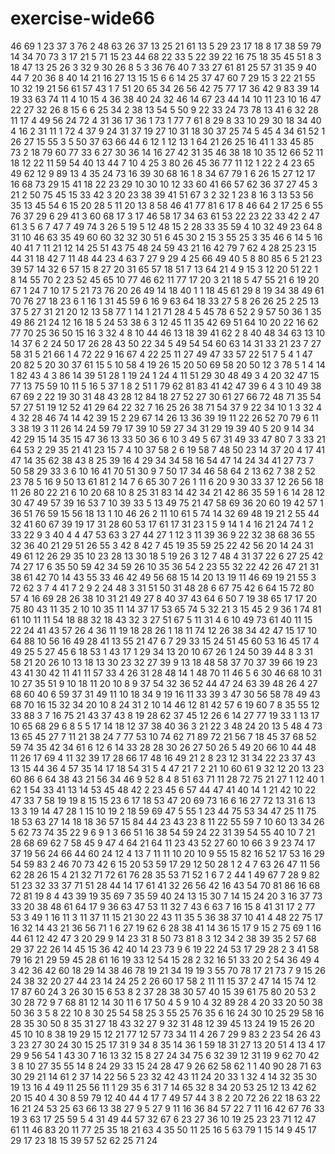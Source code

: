# exercise-wide66
46
69
1
23
37
3
76
2
48
63
26
37
13
25
21
61
13
5
29
23
17
18
8
17
38
59
79
14
34
70
73
3
17
21
5
71
15
23
44
68
22
33
5
22
39
22
16
75
18
35
45
51
8
3
18
47
13
25
26
3
32
9
30
26
8
5
3
36
76
40
7
33
27
61
81
25
57
31
35
9
40
44
7
20
36
8
40
14
21
16
27
13
15
15
6
6
14
25
37
47
60
7
29
15
3
22
21
55
10
32
19
21
56
61
57
43
1
7
51
20
65
34
26
56
42
75
77
17
36
42
9
83
39
14
19
33
63
74
11
4
10
15
4
36
38
40
24
32
46
14
67
23
44
14
10
11
23
10
16
47
22
27
32
26
8
15
6
6
25
34
2
38
13
54
5
50
9
22
33
24
73
78
13
41
6
32
28
11
17
4
49
56
24
72
4
31
36
17
36
1
73
1
77
7
61
8
29
8
33
10
29
30
18
34
40
4
16
2
31
11
1
72
4
37
9
24
31
37
19
27
10
31
18
30
37
25
74
5
45
4
34
61
52
1
26
27
15
55
3
5
50
37
63
66
44
6
12
1
12
13
1
64
21
26
25
16
41
1
33
45
85
73
2
18
79
60
77
33
6
27
30
36
14
16
27
42
31
35
46
38
18
10
35
12
66
52
11
18
12
22
11
59
54
40
13
44
7
10
4
25
3
80
26
45
36
77
11
12
1
22
2
4
23
65
49
62
12
9
89
13
4
35
24
73
16
39
30
68
16
1
8
34
67
79
1
6
26
15
27
12
17
16
68
73
29
15
41
18
22
23
29
10
30
10
12
33
60
41
66
57
62
36
37
27
45
3
21
2
50
75
45
15
33
42
3
20
23
38
39
41
51
67
3
2
32
1
23
8
16
3
13
53
56
35
13
45
54
6
15
20
28
5
11
20
13
8
58
46
41
77
81
6
17
8
46
64
2
17
25
6
55
76
37
29
6
29
41
3
60
68
17
3
17
46
58
17
34
63
61
53
22
23
22
33
42
2
47
61
3
5
6
7
47
7
49
74
3
26
5
19
5
12
48
15
2
28
33
35
59
4
10
32
49
23
64
8
31
10
46
63
35
49
60
60
32
32
30
51
6
45
30
2
15
3
55
25
3
35
46
6
14
5
16
40
41
7
11
21
12
14
25
51
43
75
48
24
59
43
21
16
42
79
7
62
4
28
25
23
15
44
31
18
42
7
11
48
44
23
4
63
7
27
9
29
4
25
66
49
40
5
8
80
85
6
5
21
23
39
57
14
32
6
57
15
8
27
20
31
65
57
18
51
7
13
64
21
4
9
15
3
12
20
51
22
1
8
14
55
70
2
23
52
45
65
10
77
46
62
11
77
17
20
3
21
18
5
47
55
21
6
19
20
67
1
24
7
10
17
5
21
73
76
20
26
49
14
18
40
1
1
18
45
61
29
8
19
34
38
49
61
70
76
27
18
23
6
1
16
1
31
45
59
6
16
9
63
64
18
33
27
5
8
26
26
25
2
25
13
37
5
27
31
21
20
12
13
58
77
1
14
1
21
71
28
4
5
45
78
6
52
2
9
57
50
36
1
35
49
86
21
24
12
16
18
5
24
53
38
6
3
12
45
11
35
42
69
51
64
10
20
22
16
62
77
70
25
36
50
15
16
3
32
4
8
10
44
46
13
18
39
41
62
2
8
40
48
34
63
13
10
14
37
6
2
24
50
17
26
28
43
50
22
34
5
49
54
54
60
63
14
31
33
21
23
7
27
58
31
5
21
66
1
4
72
22
9
16
67
4
22
25
11
27
49
47
33
57
22
51
7
5
4
1
47
20
82
5
20
30
37
61
15
5
10
58
4
19
26
15
20
50
69
58
20
50
12
3
78
5
1
4
14
1
82
43
4
3
86
14
39
51
28
1
19
24
1
24
4
11
51
29
30
48
49
3
4
20
32
47
15
77
13
75
59
10
11
5
16
5
37
1
8
2
51
1
79
62
81
83
41
42
47
39
6
4
3
10
49
38
67
69
2
22
19
30
31
48
43
28
12
84
18
27
52
27
30
61
27
66
72
48
71
35
54
57
27
51
19
12
52
41
29
64
22
32
7
16
25
26
38
71
54
37
9
22
34
10
1
3
32
4
4
32
28
46
74
14
42
39
15
2
29
67
14
26
13
36
39
19
11
22
26
52
70
79
6
11
3
38
19
3
11
26
14
24
59
79
17
39
10
59
27
34
31
29
19
39
40
5
20
9
14
34
42
29
15
14
35
15
47
36
13
33
50
36
6
10
3
49
5
67
31
49
33
47
80
7
3
33
21
64
53
2
29
35
21
41
23
15
7
4
10
37
58
2
6
19
58
7
48
50
23
14
37
20
4
17
41
47
14
35
62
38
43
8
25
39
16
4
29
34
34
58
16
54
47
14
24
34
41
27
73
7
50
58
29
33
3
6
10
16
41
70
51
30
9
7
50
17
34
46
58
64
2
13
62
7
38
2
52
23
78
5
16
9
50
13
61
81
2
14
7
6
65
30
7
26
1
11
6
20
9
30
33
37
12
26
56
18
11
26
80
22
21
6
10
20
68
10
8
25
31
83
14
42
34
21
42
86
35
59
1
6
14
28
12
30
47
49
57
39
16
53
7
10
39
33
5
13
49
75
21
47
58
69
36
20
60
19
42
57
1
36
51
76
59
15
56
18
13
1
10
46
26
2
11
10
61
5
74
14
32
69
48
19
21
2
55
44
32
41
60
67
39
19
17
31
28
60
53
17
61
17
31
23
1
5
9
14
1
4
16
21
24
74
1
2
33
22
9
3
40
4
4
47
53
63
3
27
44
27
1
12
3
11
39
36
9
22
32
38
68
36
55
32
36
40
21
29
51
26
55
3
42
8
42
7
45
19
35
59
25
22
42
56
20
14
24
31
49
61
12
26
29
35
10
23
28
13
30
18
5
19
26
3
12
7
48
4
31
37
22
6
27
25
42
74
27
17
6
35
50
59
42
34
59
26
10
35
36
54
2
23
55
32
22
42
26
47
21
31
38
61
42
70
14
43
55
33
46
42
49
56
68
15
14
20
13
19
11
46
69
19
21
55
3
72
62
3
7
4
41
7
2
9
2
24
48
3
31
51
50
31
48
28
6
67
75
42
6
64
15
72
80
57
4
16
69
28
26
38
10
31
21
49
27
8
40
37
43
64
6
50
7
19
38
65
17
17
20
75
80
43
11
35
2
10
10
35
11
14
37
17
53
65
74
5
32
21
3
15
45
2
9
36
1
74
81
61
10
11
11
54
18
88
32
18
43
32
3
27
51
67
5
11
31
4
6
10
49
73
61
40
11
15
22
24
41
43
57
26
4
36
11
19
18
28
26
1
18
11
74
12
26
38
34
42
47
15
17
10
64
88
10
56
16
49
28
41
13
55
21
47
6
7
29
33
15
24
51
45
60
53
16
45
17
4
49
25
5
27
45
6
18
53
1
43
17
1
29
34
13
20
10
67
26
1
24
50
39
44
8
3
31
58
21
20
26
10
13
18
13
30
23
32
27
39
9
13
18
48
58
37
70
37
39
66
19
23
43
41
30
42
11
41
11
57
33
4
26
31
28
48
14
1
48
70
11
46
5
6
30
46
68
10
31
10
27
35
51
9
10
18
11
20
10
8
9
37
54
32
36
52
44
47
24
63
39
48
26
4
27
68
60
40
6
59
37
31
49
11
10
18
34
9
19
16
11
33
39
3
47
30
56
58
78
49
43
68
70
16
15
32
34
20
10
8
24
31
2
10
14
46
12
81
42
57
6
19
60
7
8
35
55
12
33
88
3
7
16
75
21
43
37
43
8
19
28
62
37
45
12
26
6
14
27
77
19
33
1
13
17
10
65
68
29
6
8
5
5
17
14
18
12
37
38
40
36
3
21
22
3
48
24
20
13
5
48
4
73
13
65
45
27
7
11
21
38
24
7
77
53
10
74
62
71
89
72
21
56
7
18
45
37
68
52
59
74
35
42
34
61
6
12
6
14
33
28
28
30
26
27
50
26
5
49
20
66
10
44
48
11
26
17
69
4
11
32
39
17
28
66
17
48
16
49
21
2
8
23
12
31
34
22
23
37
43
13
15
44
36
4
57
35
14
17
18
54
31
5
4
47
21
7
2
21
10
60
61
9
32
12
20
13
23
60
86
6
64
38
43
21
56
34
46
9
52
8
4
8
51
63
71
11
28
72
75
21
27
1
12
40
1
62
1
54
33
41
13
14
53
45
48
42
2
23
45
6
57
44
47
41
40
14
1
21
42
10
22
47
33
7
58
19
19
8
15
15
23
6
17
18
53
47
20
69
73
16
6
16
27
72
13
31
6
13
13
3
19
14
47
28
1
15
10
19
2
18
59
69
47
5
55
1
23
44
75
53
34
47
25
11
75
18
53
63
27
14
18
18
36
57
15
84
44
23
43
23
8
11
22
55
59
7
10
60
13
34
26
5
62
73
74
35
22
9
6
9
1
3
66
51
16
38
54
59
24
22
31
39
54
55
40
10
7
21
28
68
69
62
7
58
45
9
47
4
64
21
64
11
23
43
52
27
60
10
66
3
9
23
74
17
37
19
56
24
66
44
60
24
12
4
13
7
11
11
10
20
10
9
55
15
82
16
52
17
53
16
29
54
59
83
2
46
70
73
42
6
15
20
53
59
17
29
12
50
28
1
2
4
7
63
26
47
11
56
62
28
26
15
4
21
32
71
72
61
76
28
35
53
71
52
1
6
7
2
44
1
49
67
7
28
9
82
51
23
32
33
37
71
51
28
44
14
17
61
41
32
26
56
42
16
43
54
70
81
86
16
68
72
81
19
8
4
43
39
19
35
69
7
35
59
40
24
13
15
30
7
14
15
24
20
3
16
37
73
33
20
38
48
61
64
17
9
36
63
47
53
11
32
7
43
6
63
7
16
15
8
41
31
17
2
77
53
3
49
1
16
11
3
11
37
11
15
21
30
22
43
11
35
5
36
38
37
10
41
4
48
22
75
17
16
32
14
43
21
36
56
71
1
6
27
19
62
6
28
38
41
14
36
15
17
9
15
2
75
69
1
16
44
61
12
42
47
3
20
29
9
14
23
31
8
50
73
81
8
3
12
34
2
38
39
35
2
57
68
29
37
22
26
14
45
15
36
42
40
14
23
73
9
6
19
22
24
53
17
29
28
2
3
41
58
79
16
21
29
59
45
28
61
16
19
33
12
54
15
28
2
32
16
51
33
20
2
54
36
49
4
3
42
36
42
60
18
29
14
38
46
78
19
21
34
19
19
3
55
70
78
17
21
73
7
9
15
26
24
38
32
20
27
44
23
14
24
25
2
26
60
17
58
2
11
11
15
37
2
47
14
15
74
12
17
87
60
24
3
26
30
15
6
53
8
2
37
28
38
30
57
40
15
39
61
75
80
20
53
2
30
28
72
9
7
68
81
12
14
30
11
6
17
50
4
5
9
10
4
32
89
28
4
20
33
20
50
38
50
36
3
5
8
22
10
8
30
25
54
58
25
3
55
25
76
35
6
16
24
30
10
25
29
58
16
28
35
30
50
8
35
31
27
18
43
32
27
9
32
31
48
12
39
45
13
24
19
15
26
20
45
10
10
8
38
19
29
15
12
21
77
12
57
73
34
11
4
26
7
29
9
83
2
23
54
26
43
3
23
27
30
24
30
15
25
17
31
9
34
8
35
14
36
1
59
18
31
27
13
20
51
4
13
4
17
29
9
56
54
1
43
30
7
16
13
32
15
8
27
24
34
75
6
32
39
12
31
19
9
62
70
42
3
8
10
27
35
55
14
8
24
29
33
15
24
28
47
9
26
62
58
62
1
1
40
90
28
71
63
30
29
21
14
61
2
37
14
22
56
5
23
32
42
43
11
24
20
33
1
32
4
14
32
35
30
19
13
16
4
49
11
25
56
11
1
29
35
6
31
7
14
65
32
8
34
20
53
25
12
13
42
62
20
15
40
4
30
8
59
79
12
40
44
4
17
7
49
57
44
3
8
2
20
72
26
22
18
63
22
16
21
24
53
25
63
66
13
38
27
9
5
27
9
11
16
36
84
57
22
7
11
16
42
67
76
33
19
3
63
17
25
59
5
4
31
49
44
57
32
67
6
23
27
36
10
19
25
23
23
71
12
47
61
11
46
83
20
11
77
25
35
18
21
63
4
35
50
11
25
16
5
63
79
1
15
14
9
45
17
29
17
23
18
15
39
57
52
62
25
71
24
